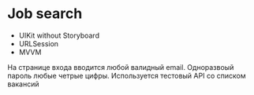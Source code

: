 # Job search

- UIKit without Storyboard
- URLSession
- MVVM

На странице входа вводится любой валидный email. Одноразвоый пароль любые четрые цифры.
Используется тестовый API со списком вакансий
